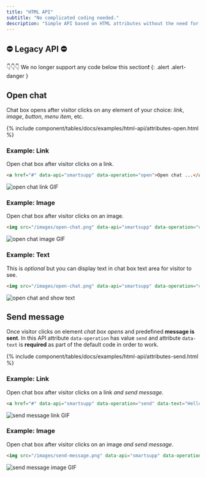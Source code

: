 ```yaml
---
title: "HTML API"
subtitle: "No complicated coding needed."
description: "Simple API based on HTML attributes without the need for extra coding knowledge."
---
```


## ⛔ Legacy API ⛔ 
👇👇👇 We no longer support any code below this section❗
{: .alert .alert-danger }

## Open chat

Chat box opens after visitor clicks on any element of your choice: *link*, *image*, *button*, *menu item*, etc.

{% include component/tables/docs/examples/html-api/attributes-open.html %}

### Example: Link

Open chat box after visitor clicks on a link.

```html
<a href="#" data-api="smartsupp" data-operation="open">Open chat ...</a>
```

![open chat link GIF](/assets/img/docs/examples/html-api/open-chat-link.gif)

### Example: Image

Open chat box after visitor clicks on an image.

```html
<img src="/images/open-chat.png" data-api="smartsupp" data-operation="open" />
```

![open chat image GIF](/assets/img/docs/examples/html-api/open-chat-image.gif)

### Example: Text

This is *optional* but you can display text in chat box text area for visitor to see.

```html
<img src="/images/open-chat.png" data-api="smartsupp" data-operation="open" data-text="Hello..." />
```

![open chat and show text](/assets/img/docs/examples/html-api/hello-text.png)

## Send message

Once visitor clicks on element *chat box opens* and predefined **message is sent**. In this API attribute `data-operation` has value `send` and attribute `data-text` is **required** as part of the default code in order to work.

{% include component/tables/docs/examples/html-api/attributes-send.html %}

### Example: Link

Open chat box after visitor clicks on a link *and send message*.

```html
<a href="#" data-api="smartsupp" data-operation="send" data-text="Hello...">Open chat ...</a>
```

![send message link GIF](/assets/img/docs/examples/html-api/send-message-link.gif)

### Example: Image

Open chat box after visitor clicks on an image *and send message*.

```html
<img src="/images/send-message.png" data-api="smartsupp" data-operation="send" data-text="Hello..." />
```

![send message image GIF](/assets/img/docs/examples/html-api/send-message-image.gif)
